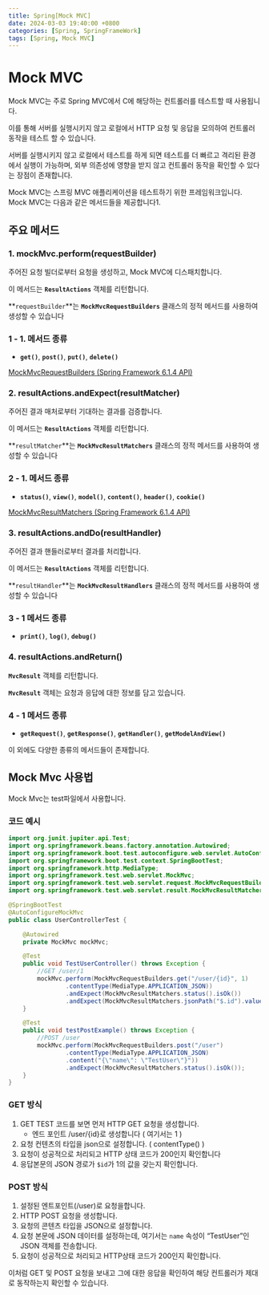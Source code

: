 ```yaml
---
title: Spring[Mock MVC]
date: 2024-03-03 19:40:00 +0800
categories: [Spring, SpringFrameWork]
tags: [Spring, Mock MVC]
---
```

# Mock MVC

Mock MVC는 주로 Spring MVC에서 C에 해당하는 컨트롤러를 테스트할 때 사용됩니다.  

이를 통해 서버를 실행시키지 않고 로컬에서 HTTP 요청 및 응답을 모의하여 컨트롤러 동작을 테스트 할 수 있습니다.  

서버를 실행시키지 않고 로컬에서 테스트를 하게 되면 테스트를 더 빠르고 격리된 환경에서 실행이 가능하며, 외부 의존성에 영향을 받지 않고 컨트롤러 동작을 확인할 수 있다는 장점이 존재합니다.  

Mock MVC는 스프링 MVC 애플리케이션을 테스트하기 위한 프레임워크입니다. Mock MVC는 다음과 같은 메서드들을 제공합니다1.

## 주요 메서드

### 1. mockMvc.perform(requestBuilder)

주어진 요청 빌더로부터 요청을 생성하고, Mock MVC에 디스패치합니다. 

이 메서드는 **`ResultActions`** 객체를 리턴합니다. 

**`requestBuilder`**는 **`MockMvcRequestBuilders`** 클래스의 정적 메서드를 사용하여 생성할 수 있습니다

### 1 - 1. 메서드 종류

- **`get()`**, **`post()`**, **`put()`**, **`delete()`**

[MockMvcRequestBuilders (Spring Framework 6.1.4 API)](https://docs.spring.io/spring-framework/docs/current/javadoc-api/org/springframework/test/web/servlet/request/MockMvcRequestBuilders.html)

### 2. resultActions.andExpect(resultMatcher)

주어진 결과 매처로부터 기대하는 결과를 검증합니다. 

이 메서드는 **`ResultActions`** 객체를 리턴합니다. 

**`resultMatcher`**는 **`MockMvcResultMatchers`** 클래스의 정적 메서드를 사용하여 생성할 수 있습니다

### 2 - 1. 메서드 종류

- **`status()`**, **`view()`**, **`model()`**, **`content()`**, **`header()`**, **`cookie()`**

[MockMvcResultMatchers (Spring Framework 6.1.4 API)](https://docs.spring.io/spring-framework/docs/current/javadoc-api/org/springframework/test/web/servlet/result/MockMvcResultMatchers.html)

### 3. resultActions.andDo(resultHandler)

주어진 결과 핸들러로부터 결과를 처리합니다. 

이 메서드는 **`ResultActions`** 객체를 리턴합니다. 

**`resultHandler`**는 **`MockMvcResultHandlers`** 클래스의 정적 메서드를 사용하여 생성할 수 있습니다

### 3 - 1 메서드 종류

- **`print()`**, **`log()`**, **`debug()`**

### 4. resultActions.andReturn()

**`MvcResult`** 객체를 리턴합니다. 

**`MvcResult`** 객체는 요청과 응답에 대한 정보를 담고 있습니다.

### 4 - 1 메서드 종류

- **`getRequest()`**, **`getResponse()`**, **`getHandler()`**, **`getModelAndView()`**

이 외에도 다양한 종류의 메서드들이 존재합니다.

## Mock Mvc 사용법

Mock Mvc는 test파일에서 사용합니다.  

### 코드 예시

```java
import org.junit.jupiter.api.Test;
import org.springframework.beans.factory.annotation.Autowired;
import org.springframework.boot.test.autoconfigure.web.servlet.AutoConfigureMockMvc;
import org.springframework.boot.test.context.SpringBootTest;
import org.springframework.http.MediaType;
import org.springframework.test.web.servlet.MockMvc;
import org.springframework.test.web.servlet.request.MockMvcRequestBuilders;
import org.springframework.test.web.servlet.result.MockMvcResultMatchers;

@SpringBootTest
@AutoConfigureMockMvc
public class UserControllerTest {

    @Autowired
    private MockMvc mockMvc;

    @Test
    public void TestUserController() throws Exception {
        //GET /user/1
        mockMvc.perform(MockMvcRequestBuilders.get("/user/{id}", 1)
                .contentType(MediaType.APPLICATION_JSON))
                .andExpect(MockMvcResultMatchers.status().isOk())
                .andExpect(MockMvcResultMatchers.jsonPath("$.id").value(1));
    }

    @Test
    public void testPostExample() throws Exception {
        //POST /user
        mockMvc.perform(MockMvcRequestBuilders.post("/user")
                .contentType(MediaType.APPLICATION_JSON)
                .content("{\"name\": \"TestUser\"}"))
                .andExpect(MockMvcResultMatchers.status().isOk());
    }
}

```

### GET 방식

1. GET TEST 코드를 보면 먼저 HTTP GET 요청을 생성합니다. 
    - 엔드 포인트 /user/{id}로 생성합니다 ( 여기서는 1 )
2. 요청 컨텐츠의 타입을 json으로 설정합니다. ( contentType() )
3. 요청이 성공적으로 처리되고 HTTP 상태 코드가 200인지 확인합니다
4. 응답본문의 JSON 경로가 `$id`가 1의 값을 갖는지 확인합니다.

### POST 방식

1. 설정된 엔트포인트(/user)로 요청을합니다. 
2. HTTP POST 요청을 생성합니다.
3. 요청의 콘텐츠 타입을 JSON으로 설정합니다.
4. 요청 본문에 JSON 데이터를 설정하는데, 여기서는 `name` 속성이 “TestUser”인 JSON 객체를 전송합니다.
5. 요청이 성공적으로 처리되고 HTTP상태 코드가 200인지 확인합니다.

이처럼 GET 및 POST 요청을 보내고 그에 대한 응답을 확인하여 해당 컨트롤러가 제대로 동작하는지 확인할 수 있습니다.
